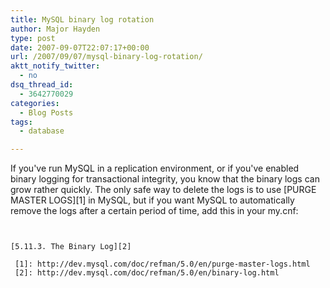 ```yaml
---
title: MySQL binary log rotation
author: Major Hayden
type: post
date: 2007-09-07T22:07:17+00:00
url: /2007/09/07/mysql-binary-log-rotation/
aktt_notify_twitter:
  - no
dsq_thread_id:
  - 3642770029
categories:
  - Blog Posts
tags:
  - database

---
```

If you've run MySQL in a replication environment, or if you've enabled binary logging for transactional integrity, you know that the binary logs can grow rather quickly. The only safe way to delete the logs is to use [PURGE MASTER LOGS][1] in MySQL, but if you want MySQL to automatically remove the logs after a certain period of time, add this in your my.cnf:

```


[5.11.3. The Binary Log][2]

 [1]: http://dev.mysql.com/doc/refman/5.0/en/purge-master-logs.html
 [2]: http://dev.mysql.com/doc/refman/5.0/en/binary-log.html
